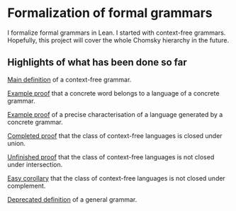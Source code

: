 # Formalization of formal grammars

I formalize formal grammars in Lean. I started with context-free grammars. Hopefully, this project will cover the whole Chomsky hierarchy in the future.

## Highlights of what has been done so far

[Main definition](https://github.com/madvorak/grammars/blob/70a1949204f153b1b6a094c0a37f81d9bd5f0a91/src/cfg.lean#L11) of a context-free grammar.

[Example proof](https://github.com/madvorak/grammars/blob/70a1949204f153b1b6a094c0a37f81d9bd5f0a91/test/cfg_demo.lean#L28) that a concrete word belongs to a language of a concrete grammar.

[Example proof](https://github.com/madvorak/grammars/blob/70a1949204f153b1b6a094c0a37f81d9bd5f0a91/test/cfg_demo.lean#L105) of a precise characterisation of a language generated by a concrete grammar.

[Completed proof](https://github.com/madvorak/grammars/blob/main/src/context_free/closure_properties/binary/CF_union_CF.lean) that the class of context-free languages is closed under union.

[Unfinished proof](https://github.com/madvorak/grammars/blob/main/src/context_free/closure_properties/binary/CF_intersection_CF.lean) that the class of context-free languages is not closed under intersection.

[Easy corollary](https://github.com/madvorak/grammars/blob/main/src/context_free/closure_properties/unary/complement_CF.lean) that the class of context-free languages is not closed under complement.

[Deprecated definition](https://github.com/madvorak/grammars/blob/70a1949204f153b1b6a094c0a37f81d9bd5f0a91/deprecated/general.lean#L14) of a general grammar.

